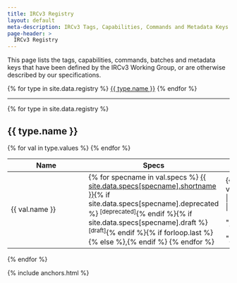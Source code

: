 ```yaml
---
title: IRCv3 Registry
layout: default
meta-description: IRCv3 Tags, Capabilities, Commands and Metadata Keys.
page-header: >
  IRCv3 Registry
---
```


This page lists the tags, capabilities, commands, batches and metadata keys that have been defined by the IRCv3 Working Group, or are otherwise described by our specifications.

<div class="irc-sw-list flexy-list">
{% for type in site.data.registry %}
<a href="#{{ type.name | slugify }}">{{ type.name }}</a>
{% endfor %}
</div>

<hr>

{% for type in site.data.registry %}
<h2 id="{{ type.name | slugify }}">{{ type.name }}</h2>
<table>
  <thead>
    <tr>
      <th>Name</th>
      <th>Specs</th>
      <th>Description</th>
    </tr>
  </thead>
  <tbody>
    {% for val in type.values %}
    <tr>
      <td style="min-width: 10rem"{% if type.nomono %}{% else %} class="mono"{% endif %}>{{ val.name }}</td>
      <td style="min-width: 13rem">
        {% for specname in val.specs %}
          <a class="{% if site.data.specs[specname].deprecated %}deprecated{% endif %} {% if site.data.specs[specname].draft %}draft{% endif %}" title="{{ site.data.specs[specname].name }}" href="{{ site.baseurl }}/specs{{ site.data.specs[specname].url }}">{{ site.data.specs[specname].shortname }}</a>{% if site.data.specs[specname].deprecated %}<sup> [deprecated]</sup>{% endif %}{% if site.data.specs[specname].draft %}<sup> [draft]</sup>{% endif %}{% if forloop.last %}{% else %},{% endif %}
        {% endfor %}
      </td>
      <td>{{ val.description | markdownify | replace:"<p>","" | replace:"</p>","" }}</td>
    </tr>
    {% endfor %}
  </tbody>
</table>
{% endfor %}

{% include anchors.html %}
